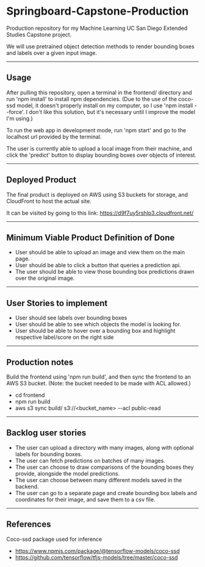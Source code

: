 # Springboard-Capstone-Production

Production repository for my Machine Learning UC San Diego
Extended Studies Capstone project.

We will use pretrained object detection methods to render
bounding boxes and labels over a given input image.

---

## Usage

After pulling this repository, open a terminal in the frontend/ directory and run
'npm install' to install npm dependencies. (Due to the use of the coco-ssd model, it doesn't
properly install on my computer, so I use 'npm install --force'. I don't like this solution,
but it's necessary until I improve the model I'm using.)

To run the web app in development mode, run 'npm start' and go to the localhost url provided 
by the terminal.

The user is currently able to upload a local image from their machine, and click the
'predict' button to display bounding boxes over objects of interest.

---

## Deployed Product

The final product is deployed on AWS using S3 buckets for storage, and CloudFront to host
the actual site.

It can be visited by going to this link: https://d9f7uy5rshlp3.cloudfront.net/

---

## Minimum Viable Product Definition of Done

- User should be able to upload an image and view them on the
  main page.
- User should be able to click a button that queries a prediction api.
- The user should be able to view those bounding box predictions drawn
  over the original image.

---

## User Stories to implement

- User should see labels over bounding boxes
- User should be able to see which objects the model is
  looking for.
- User should be able to hover over a bounding box and
  highlight respective label/score on the right side

---

## Production notes

Build the frontend using 'npm run build', and then sync the frontend to an AWS S3 bucket. (Note: the bucket needed to
be made with ACL allowed.)

- cd frontend
- npm run build
- aws s3 sync build/ s3://<bucket_name> --acl public-read

---

## Backlog user stories

- The user can upload a directory with many images, along with 
  optional labels for bounding boxes.
- The user can fetch predictions on batches of many images.
- The user can choose to draw comparisons of the bounding boxes
  they provide, alongside the model predictions.
- The user can choose between many different models saved in
  the backend.
- The user can go to a separate page and create bounding box labels
  and coordinates for their image, and save them to a csv file.

---

## References

Coco-ssd package used for inference
- https://www.npmjs.com/package/@tensorflow-models/coco-ssd
- https://github.com/tensorflow/tfjs-models/tree/master/coco-ssd
